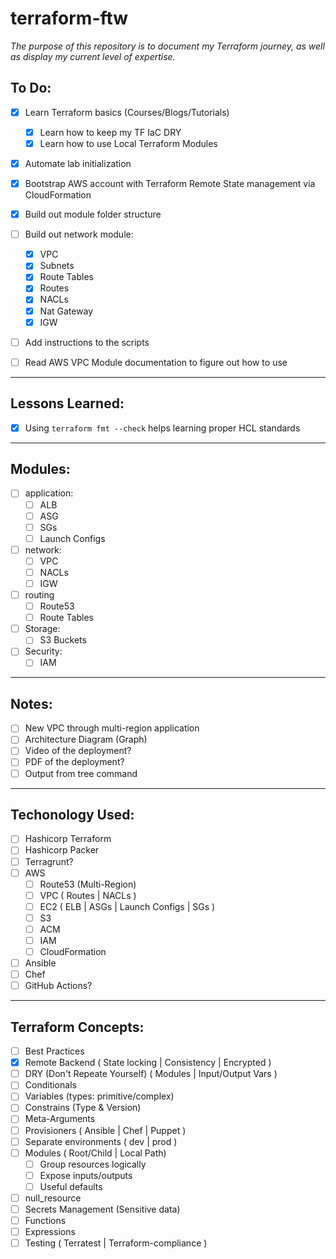 # terraform-ftw

*The purpose of this repository is to document my Terraform journey, as well as display my current level of expertise.*

## To Do:
- [x] Learn Terraform basics (Courses/Blogs/Tutorials)
  - [x] Learn how to keep my TF IaC DRY
  - [x] Learn how to use Local Terraform Modules
- [x] Automate lab initialization
- [x] Bootstrap AWS account with Terraform Remote State management via CloudFormation
- [x] Build out module folder structure
- [ ] Build out network module:
  - [x] VPC
  - [x] Subnets
  - [x] Route Tables
  - [x] Routes
  - [x] NACLs
  - [x] Nat Gateway
  - [x] IGW
- [ ] Add instructions to the scripts

- [ ] Read AWS VPC Module documentation to figure out how to use

---

## Lessons Learned:
- [x] Using `terraform fmt --check` helps learning proper HCL standards

---

## Modules:
- [ ] application:
  - [ ] ALB
  - [ ] ASG
  - [ ] SGs
  - [ ] Launch Configs

- [ ] network:
  - [ ] VPC
  - [ ] NACLs
  - [ ] IGW
  
- [ ] routing
  - [ ] Route53
  - [ ] Route Tables

- [ ] Storage:
  - [ ] S3 Buckets

- [ ] Security:
  - [ ] IAM

---

## Notes:
- [ ] New VPC through multi-region application
- [ ] Architecture Diagram (Graph)
- [ ] Video of the deployment?
- [ ] PDF of the deployment?
- [ ] Output from tree command

---

## Techonology Used:

- [ ] Hashicorp Terraform
- [ ] Hashicorp Packer
- [ ] Terragrunt?
- [ ] AWS
  - [ ] Route53 (Multi-Region)
  - [ ] VPC ( Routes | NACLs )
  - [ ] EC2 ( ELB | ASGs | Launch Configs | SGs )
  - [ ] S3
  - [ ] ACM
  - [ ] IAM
  - [ ] CloudFormation
- [ ] Ansible
- [ ] Chef
- [ ] GitHub Actions?

---

## Terraform Concepts:
- [ ] Best Practices
- [x] Remote Backend ( State locking | Consistency | Encrypted )
- [ ] DRY (Don't Repeate Yourself) ( Modules | Input/Output Vars )
- [ ] Conditionals
- [ ] Variables (types: primitive/complex)
- [ ] Constrains (Type & Version)
- [ ] Meta-Arguments
- [ ] Provisioners ( Ansible | Chef | Puppet )
- [ ] Separate environments ( dev | prod )
- [ ] Modules ( Root/Child | Local Path)
  - [ ] Group resources logically
  - [ ] Expose inputs/outputs
  - [ ] Useful defaults
- [ ] null_resource
- [ ] Secrets Management (Sensitive data)
- [ ] Functions
- [ ] Expressions
- [ ] Testing ( Terratest | Terraform-compliance )
